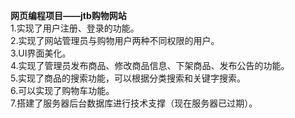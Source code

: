 **网页编程项目——jtb购物网站**  
1.实现了用户注册、登录的功能。  
2.实现了网站管理员与购物用户两种不同权限的用户。  
3.UI界面美化。  
4.实现了管理员发布商品、修改商品信息、下架商品、发布公告的功能。  
5.实现了商品的搜索功能，可以根据分类搜索和关键字搜索。  
6.可以实现了购物车功能。  
7.搭建了服务器后台数据库进行技术支撑（现在服务器已过期）。  
